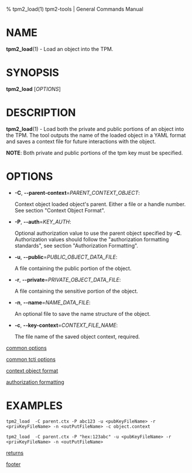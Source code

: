 % tpm2_load(1) tpm2-tools | General Commands Manual

# NAME

**tpm2_load**(1) - Load an object into the TPM.

# SYNOPSIS

**tpm2_load** [*OPTIONS*]

# DESCRIPTION

**tpm2_load**(1) - Load both the private and public portions of an object
into the TPM.
The tool outputs the name of the loaded object in a YAML format and saves a
context file for future interactions with the object.

**NOTE**: Both private and public portions of the tpm key must be specified.

# OPTIONS

  * **-C**, **\--parent-context**=_PARENT\_CONTEXT\_OBJECT_:

    Context object loaded object's parent. Either a file or a handle number.
    See section "Context Object Format".

  * **-P**, **\--auth**=_KEY\_AUTH_:

    Optional authorization value to use the parent object specified by **-C**.
    Authorization values should follow the "authorization formatting standards",
    see section "Authorization Formatting".

  * **-u**, **\--public**=_PUBLIC\_OBJECT\_DATA\_FILE_:

    A file containing the public portion of the object.

  * **-r**, **\--private**=_PRIVATE\_OBJECT\_DATA\_FILE_:

    A file containing the sensitive portion of the object.

  * **-n**, **\--name**=_NAME\_DATA\_FILE_:

    An optional file to save the name structure of the object.

  * **-c**, **\--key-context**=_CONTEXT\_FILE\_NAME_:

    The file name of the saved object context, required.

[common options](common/options.md)

[common tcti options](common/tcti.md)

[context object format](common/ctxobj.md)

[authorization formatting](common/authorizations.md)


# EXAMPLES

```
tpm2_load  -C parent.ctx -P abc123 -u <pubKeyFileName> -r <privKeyFileName> -n <outPutFileName> -c object.context

tpm2_load  -C parent.ctx -P "hex:123abc" -u <pubKeyFileName> -r <privKeyFileName> -n <outPutFileName>

```

[returns](common/returns.md)

[footer](common/footer.md)
